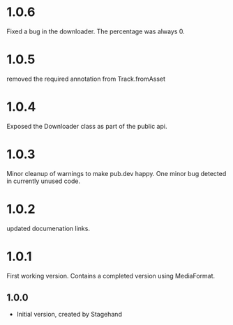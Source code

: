# 1.0.6
Fixed a bug in the downloader. The percentage was always 0.

# 1.0.5
removed the required annotation from Track.fromAsset

# 1.0.4
Exposed the Downloader class as part of the public api.
# 1.0.3
Minor cleanup of warnings to make pub.dev happy.
One minor bug detected in currently unused code.
# 1.0.2
updated documenation links.
# 1.0.1

First working version.
Contains a completed version using MediaFormat.
## 1.0.0

- Initial version, created by Stagehand
